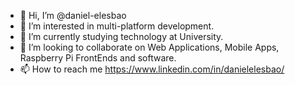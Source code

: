 - 👋 Hi, I’m @daniel-elesbao
- 👀 I’m interested in multi-platform development.
- 🌱 I’m currently studying technology at University.
- 💞️ I’m looking to collaborate on Web Applications, Mobile Apps, Raspberry Pi FrontEnds and software.
- 📫 How to reach me https://www.linkedin.com/in/danielelesbao/

<!---
daniel-elesbao/daniel-elesbao is a ✨ special ✨ repository because its `README.md` (this file) appears on your GitHub profile.
You can click the Preview link to take a look at your changes.
--->
